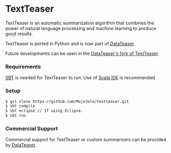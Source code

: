 TextTeaser
==========

TextTeaser is an automatic summarization algorithm that combines the power of natural language processing and machine learning to produce good results.

TextTeaser is ported in Python and is now part of [DataTeaser](http://www.datateaser.com/?textteaser).

Future developments can be seen in the [DataTeaser's fork of TextTeaser](https://github.com/DataTeaser/textteaser).

### Requirements

[SBT](http://www.scala-sbt.org/) is needed for TextTeaser to run.
Use of [Scala IDE](http://scala-ide.org/) is recommended

### Setup

```bash
$ git clone https://github.com/MojoJolo/textteaser.git
$ sbt compile
$ sbt eclipse // If using Eclipse.
$ sbt run
```

### Commercial Support

Commercial support for TextTeaser or custom summarizers can be provided by [DataTeaser](http://www.datateaser.com/?textteaser).
